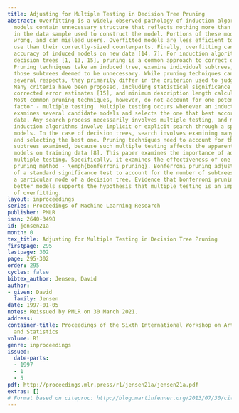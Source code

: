 ```yaml
---
title: Adjusting for Multiple Testing in Decision Tree Pruning
abstract: Overfitting is a widely observed pathology of induction algorithms. Overfitted
  models contain unnecessary structure that reflects nothing more than random variation
  in the data sample used to construct the model. Portions of these models are literally
  wrong, and can mislead users. Overfitted models are less efficient to store and
  use than their correctly-sized counterparts. Finally, overfitting can reduce the
  accuracy of induced models on new data [14, 7]. For induction algorithms that build
  decision trees [1, 13, 15], pruning is a common approach to correct overfitting.
  Pruning techniques take an induced tree, examine individual subtrees, and remove
  those subtrees deemed to be unnecessary. While pruning techniques can differ in
  several respects, they primarily differ in the criterion used to judge subtrees.
  Many criteria have been proposed, including statistical significance tests [13],
  corrected error estimates [15], and minimum description length calculations [12].
  Most common pruning techniques, however, do not account for one potentially important
  factor - multiple testing. Multiple testing occurs whenever an induction algorithm
  examines several candidate models and selects the one that best accords with the
  data. Any search process necessarily involves multiple testing, and most common
  induction algorithms involve implicit or explicit search through a space of candidate
  models. In the case of decision trees, search involves examining many possible subtrees
  and selecting the best one. Pruning techniques need to account for the number of
  subtrees examined, because such multiple testing affects the apparent accuracy of
  models on training data [8]. This paper examines the importance of adjusting for
  multiple testing. Specifically, it examines the effectiveness of one particular
  pruning method - \emph{bonferroni pruning}. Bonferroni pruning adjusts the results
  of a standard significance test to account for the number of subtrees examined at
  a particular node of a decision tree. Evidence that bonferroni pruning leads to
  better models supports the hypothesis that multiple testing is an important cause
  of overfitting.
layout: inproceedings
series: Proceedings of Machine Learning Research
publisher: PMLR
issn: 2640-3498
id: jensen21a
month: 0
tex_title: Adjusting for Multiple Testing in Decision Tree Pruning
firstpage: 295
lastpage: 302
page: 295-302
order: 295
cycles: false
bibtex_author: Jensen, David
author:
- given: David
  family: Jensen
date: 1997-01-05
notes: Reissued by PMLR on 30 March 2021.
address:
container-title: Proceedings of the Sixth International Workshop on Artificial Intelligence
  and Statistics
volume: R1
genre: inproceedings
issued:
  date-parts:
  - 1997
  - 1
  - 5
pdf: http://proceedings.mlr.press/r1/jensen21a/jensen21a.pdf
extras: []
# Format based on citeproc: http://blog.martinfenner.org/2013/07/30/citeproc-yaml-for-bibliographies/
---
```

